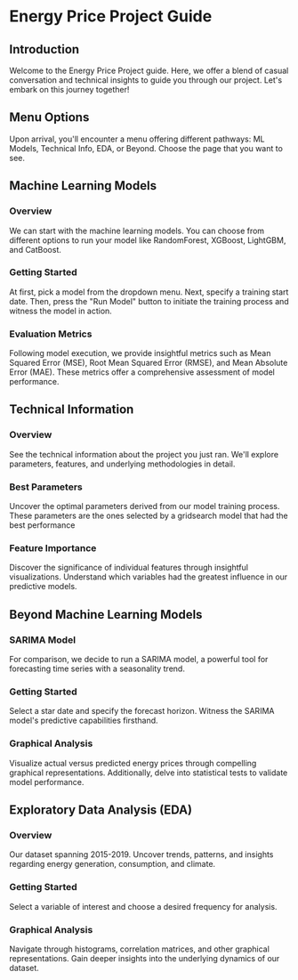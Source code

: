 # Energy Price Project Guide

## Introduction
Welcome to the Energy Price Project guide. Here, we offer a blend of casual conversation and technical insights to guide you through our project. Let's embark on this journey together!

## Menu Options
Upon arrival, you'll encounter a menu offering different pathways: ML Models, Technical Info, EDA, or Beyond. Choose the page that you want to see.

## Machine Learning Models
### Overview
We can start with the machine learning models. You can choose from different options to run your model like RandomForest, XGBoost, LightGBM, and CatBoost.
### Getting Started
At first, pick a model from the dropdown menu. Next, specify a training start date. Then, press the "Run Model" button to initiate the training process and witness the model in action.

### Evaluation Metrics
Following model execution, we provide insightful metrics such as Mean Squared Error (MSE), Root Mean Squared Error (RMSE), and Mean Absolute Error (MAE). These metrics offer a comprehensive assessment of model performance.

## Technical Information
### Overview
See the technical information about the project you just ran. We'll explore parameters, features, and underlying methodologies in detail.

### Best Parameters
Uncover the optimal parameters derived from our model training process. These parameters are the ones selected by a gridsearch model that had the best performance 

### Feature Importance
Discover the significance of individual features through insightful visualizations. Understand which variables had the greatest influence in our predictive models.

## Beyond Machine Learning Models
### SARIMA Model
For comparison, we decide to run a SARIMA model, a powerful tool for forecasting time series with a seasonality trend.

### Getting Started
Select a star date and specify the forecast horizon. Witness the SARIMA model's predictive capabilities firsthand.

### Graphical Analysis
Visualize actual versus predicted energy prices through compelling graphical representations. Additionally, delve into statistical tests to validate model performance.

## Exploratory Data Analysis (EDA)
### Overview
Our dataset spanning 2015-2019. Uncover trends, patterns, and insights regarding energy generation, consumption, and climate.

### Getting Started
Select a variable of interest and choose a desired frequency for analysis.

### Graphical Analysis
Navigate through histograms, correlation matrices, and other graphical representations. Gain deeper insights into the underlying dynamics of our dataset.

